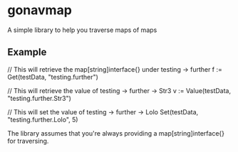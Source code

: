 gonavmap
========

A simple library to help you traverse maps of maps

Example
-------

// This will retrieve the map[string]interface{} under testing -> further
f := Get(testData, "testing.further")

// This will retrieve the value of testing -> further -> Str3
v := Value(testData, "testing.further.Str3")

// This will set the value of testing -> further -> Lolo
Set(testData, "testing.further.Lolo", 5)

The library assumes that you're always providing a map[string]interface{} for traversing.
